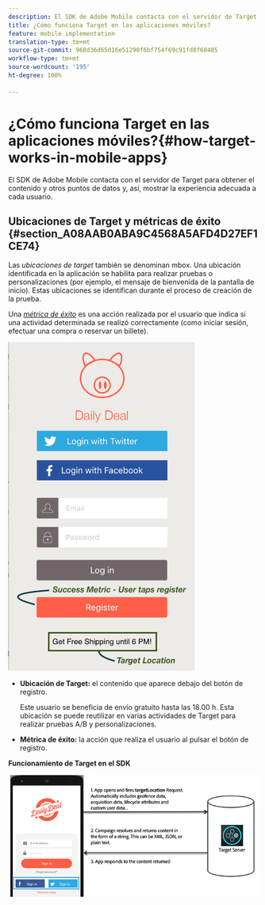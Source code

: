 ```yaml
---
description: El SDK de Adobe Mobile contacta con el servidor de Target para obtener el contenido y otros puntos de datos y, así, mostrar la experiencia adecuada a cada usuario.
title: ¿Cómo funciona Target en las aplicaciones móviles?
feature: mobile implementation
translation-type: tm+mt
source-git-commit: 968d36d65016e51290f6bf754f69c91fd8f68405
workflow-type: tm+mt
source-wordcount: '195'
ht-degree: 100%

---
```



# ¿Cómo funciona Target en las aplicaciones móviles?{#how-target-works-in-mobile-apps}

El SDK de Adobe Mobile contacta con el servidor de Target para obtener el contenido y otros puntos de datos y, así, mostrar la experiencia adecuada a cada usuario.

## Ubicaciones de Target y métricas de éxito   {#section_A08AAB0ABA9C4568A5AFD4D27EF1CE74}

Las *ubicaciones de target* también se denominan mbox. Una ubicación identificada en la aplicación se habilita para realizar pruebas o personalizaciones (por ejemplo, el mensaje de bienvenida de la pantalla de inicio). Estas ubicaciones se identifican durante el proceso de creación de la prueba.

Una *[métrica de éxito](/help/c-activities/r-success-metrics/success-metrics.md#reference_D011575C85DA48E989A244593D9B9924)* es una acción realizada por el usuario que indica si una actividad determinada se realizó correctamente (como iniciar sesión, efectuar una compra o reservar un billete).

![](assets/mobile-target-location.png)

* **Ubicación de Target:** el contenido que aparece debajo del botón de registro.

   Este usuario se beneficia de envío gratuito hasta las 18.00 h. Esta ubicación se puede reutilizar en varias actividades de Target para realizar pruebas A/B y personalizaciones.

* **Métrica de éxito:** la acción que realiza el usuario al pulsar el botón de registro.

**Funcionamiento de Target en el SDK**

![](assets/how-target-mobile-works.png)

